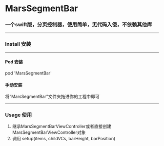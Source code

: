 # MarsSegmentBar


### 一个swift版，分页控制器，使用简单，无代码入侵，不依赖其他库 

-------
### Install 安装

-------
#### Pod 安装
pod 'MarsSegmentBar'

#### 手动安装

将“MarsSegmentBar”文件夹拖进你的工程中即可

-------

### Usage 使用
   		
1. 继承MarsSegmentBarViewController或者直接创建 MarsSegmentBarViewController对象
2. 调用 setup(items, childVCs, barHeight, barPosition)  
